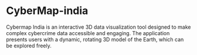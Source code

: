 # CyberMap-india
Cybermap India is an interactive 3D data visualization tool designed to make complex cybercrime data accessible and engaging. The application presents users with a dynamic, rotating 3D model of the Earth, which can be explored freely.

